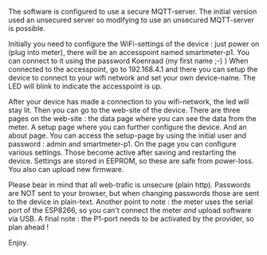 The software is configured to use a secure MQTT-server. The initial version used an unsecured server so modifying to use an unsecured MQTT-server is possible.

Initially you need to configure the WiFi-settings of the device : just power on (plug into meter), there will be an accesspoint named smartmeter-p1. You can connect to it using the password Koenraad (my first name ;-) )
When connected to the accesspoint, go to 192.168.4.1 and there you can setup the device to connect to your wifi network and set your own device-name.
The LED will blink to indicate the accesspoint is up.

After your device has made a connection to you wifi-network, the led will stay lit. Then you can go to the web-site of the device.
There are three pages on the web-site : the data page where you can see the data from the meter. A setup page where you can further configure the device. And an about page.
You can access the setup-page by using the initial user and password : admin and smartmeter-p1.
On the page you can configure various settings. Those become active after saving and restarting the device. Settings are stored in EEPROM, so these are safe from power-loss.
You also can upload new firmware.

Please bear in mind that all web-trafic is unsecure (plain http). Passwords are NOT sent to your browser, but when changing passwords those are sent to the device in plain-text.
Another point to note : the meter uses the serial port of the ESP8266, so you can't connect the meter *and* upload software via USB. 
A final note : the P1-port needs to be activated by the provider, so plan ahead !

Enjoy.
